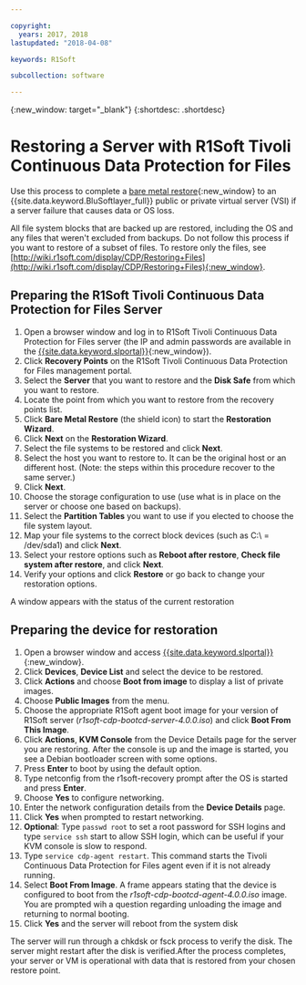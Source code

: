 ```yaml
---

copyright:
  years: 2017, 2018
lastupdated: "2018-04-08"

keywords: R1Soft

subcollection: software

---
```


{:new_window: target="_blank"}
{:shortdesc: .shortdesc}

# Restoring a Server with R1Soft Tivoli Continuous Data Protection for Files

Use this process to complete a [bare metal restore](http://wiki.r1soft.com/display/CDP/Bare-Metal+Restore){:new_window} to an {{site.data.keyword.BluSoftlayer_full}} public or private virtual server (VSI) if a server failure that causes data or OS loss.

All file system blocks that are backed up are restored, including the OS and any files that weren't excluded from backups. Do not follow this process if you want to restore of a subset of files. To restore only the files, see [http://wiki.r1soft.com/display/CDP/Restoring+Files](http://wiki.r1soft.com/display/CDP/Restoring+Files){:new_window}.

## Preparing the R1Soft Tivoli Continuous Data Protection for Files Server

1. Open a browser window and log in to R1Soft Tivoli Continuous Data Protection for Files server (the IP and admin passwords are available in the [{{site.data.keyword.slportal}}](https://control.softlayer.com/){:new_window}).
2. Click **Recovery Points** on the R1Soft Tivoli Continuous Data Protection for Files management portal.
3. Select the **Server** that you want to restore and the **Disk Safe** from which you want to restore.
4. Locate the point from which you want to restore from the recovery points list.
5. Click **Bare Metal Restore** (the shield icon) to start the **Restoration Wizard**.
6. Click **Next** on the **Restoration Wizard**.
7. Select the file systems to be restored and click **Next**.
8. Select the host you want to restore to. It can be the original host or an different host. (Note: the steps within this procedure recover to the same server.)
9. Click **Next**.
10. Choose the storage configuration to use (use what is in place on the server or choose one based on backups).
11. Select the **Partition Tables** you want to use if you elected to choose the file system layout.
12. Map your file systems to the correct block devices (such as C:\ = /dev/sda1) and click **Next**.
13. Select your restore options such as **Reboot after restore**, **Check file system after restore**, and click **Next**.
14. Verify your options and click **Restore** or go back to change your restoration options.

A window appears with the status of the current restoration

## Preparing the device for restoration

1. Open a browser window and access [{{site.data.keyword.slportal}}](https://control.softlayer.com/){:new_window}.
2. Click **Devices**, **Device List** and select the device to be restored.
3. Click **Actions** and choose **Boot from image** to display a list of private images.
4. Choose **Public Images** from the menu.
4. Choose the appropriate R1Soft agent boot image for your version of R1Soft server (*r1soft-cdp-bootcd-server-4.0.0.iso*) and click **Boot From This Image**.
5. Click **Actions**, **KVM Console** from the Device Details page for the server you are restoring. After the console is up and the image is started, you see a Debian bootloader screen with some options.
6. Press **Enter** to boot by using the default option.
7. Type netconfig from the r1soft-recovery prompt after the OS is started and press **Enter**.
8. Choose **Yes** to configure networking.
9. Enter the network configuration details from the **Device Details** page.
10. Click **Yes** when prompted to restart networking.
11. **Optional**: Type `passwd root` to set a root password for SSH logins and type `service ssh` start to allow SSH login, which can be useful if your KVM console is slow to respond.
12. Type `service cdp-agent restart`. This command starts the Tivoli Continuous Data Protection for Files agent even if it is not already running.
13. Select **Boot From Image**. A frame appears stating that the device is configured to boot from the *r1soft-cdp-bootcd-agent-4.0.0.iso* image. You are prompted wih a question regarding unloading the image and returning to normal booting.
14. Click **Yes** and the server will reboot from the system disk

The server will run through a chkdsk or fsck process to verify the disk. The server might restart after the disk is verified.After the process completes, your server or VM is operational with data that is restored from your chosen restore point.
